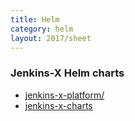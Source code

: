 ```yaml
---
title: Helm
category: helm
layout: 2017/sheet
---
```


### Jenkins-X Helm charts

* [jenkins-x-platform/](https://github.com/jenkins-x/jenkins-x-platform)
* [jenkins-x-charts](https://github.com/jenkins-x-charts)
